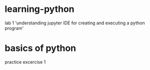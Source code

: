 # learning-python
lab 1 'understanding jupyter IDE for creating and executing a python program'
# basics of python
practice excercise 1
